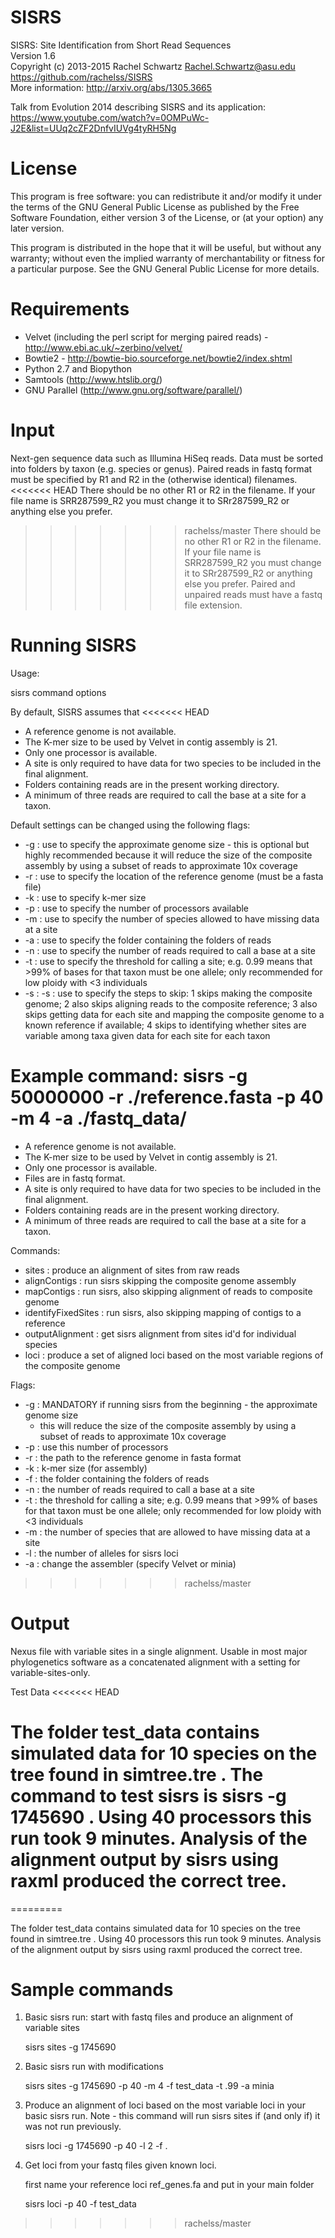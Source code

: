 SISRS
=====

SISRS: Site Identification from Short Read Sequences  
Version 1.6  
Copyright (c) 2013-2015 Rachel Schwartz <Rachel.Schwartz@asu.edu>  
https://github.com/rachelss/SISRS  
More information: http://arxiv.org/abs/1305.3665  

Talk from Evolution 2014 describing SISRS and its application:  
https://www.youtube.com/watch?v=0OMPuWc-J2E&list=UUq2cZF2DnfvIUVg4tyRH5Ng

License
=======

This program is free software: you can redistribute it and/or modify it under the terms of the GNU General Public License as published by the Free Software Foundation, either version 3 of the License, or (at your option) any later version.

This program is distributed in the hope that it will be useful, but without any warranty; without even the implied warranty of merchantability or fitness for a particular purpose. See the GNU General Public License for more details.

Requirements
============

* Velvet (including the perl script for merging paired reads) - http://www.ebi.ac.uk/~zerbino/velvet/
* Bowtie2 - http://bowtie-bio.sourceforge.net/bowtie2/index.shtml
* Python 2.7 and Biopython
* Samtools (http://www.htslib.org/)
* GNU Parallel (http://www.gnu.org/software/parallel/)

Input
=====

Next-gen sequence data such as Illumina HiSeq reads.
Data must be sorted into folders by taxon (e.g. species or genus).
Paired reads in fastq format must be specified by R1 and R2 in the (otherwise identical) filenames.
<<<<<<< HEAD
There should be no other R1 or R2 in the filename. If your file name is SRR287599_R2 you must change it to SRr287599_R2 or anything else you prefer.
>>>>>>> rachelss/master
There should be no other R1 or R2 in the filename. If your file name is SRR287599_R2 you must change it to SRr287599_R2 or anything else you prefer.
Paired and unpaired reads must have a fastq file extension.

Running SISRS
=============

Usage:

 sisrs command options

By default, SISRS assumes that
<<<<<<< HEAD
* A reference genome is not available.
* The K-mer size to be used by Velvet in contig assembly is 21.
* Only one processor is available.
* A site is only required to have data for two species to be included in the final alignment.
* Folders containing reads are in the present working directory.
* A minimum of three reads are required to call the base at a site for a taxon.

Default settings can be changed using the following flags:
* -g : use to specify the approximate genome size - this is optional but highly recommended because it will reduce the size of the composite assembly by using a subset of reads to approximate 10x coverage
* -r : use to specify the location of the reference genome (must be a fasta file)
* -k : use to specify k-mer size
* -p : use to specify the number of processors available
* -m : use to specify the number of species allowed to have missing data at a site
* -a : use to specify the folder containing the folders of reads
* -n : use to specify the number of reads required to call a base at a site
* -t : use to specify the threshold for calling a site; e.g. 0.99 means that >99% of bases for that taxon must be one allele; only recommended for low ploidy with <3 individuals
* -s : -s : use to specify the steps to skip: 1 skips making the composite genome; 2 also skips aligning reads to the composite reference; 3 also skips getting data for each site and mapping the composite genome to a known reference if available; 4 skips to identifying whether sites are variable among taxa given data for each site for each taxon

Example command: sisrs -g 50000000 -r ./reference.fasta -p 40 -m 4 -a ./fastq_data/
=======

 * A reference genome is not available.
 * The K-mer size to be used by Velvet in contig assembly is 21.
 * Only one processor is available.
 * Files are in fastq format.
 * A site is only required to have data for two species to be included
   in the final alignment.
 * Folders containing reads are in the present working directory.
 * A minimum of three reads are required to call the base at a site
   for a taxon.

Commands:

 * sites : produce an alignment of sites from raw reads
 * alignContigs : run sisrs skipping the composite genome assembly
 * mapContigs : run sisrs, also skipping alignment of reads to composite genome
 * identifyFixedSites : run sisrs, also skipping mapping of contigs to a reference
 * outputAlignment : get sisrs alignment from sites id'd for individual species
 * loci : produce a set of aligned loci based on the most variable regions of
        the composite genome
 
Flags:
    
 * -g : MANDATORY if running sisrs from the beginning - the approximate genome size
      - this will reduce the size of the composite assembly by using a subset
      of reads to approximate 10x coverage
 * -p : use this number of processors
 * -r : the path to the reference genome in fasta format
 * -k : k-mer size (for assembly)
 * -f : the folder containing the folders of reads
 * -n : the number of reads required to call a base at a site
 * -t : the threshold for calling a site; e.g. 0.99 means that >99% of
      bases for that taxon must be one allele; only recommended for
      low ploidy with <3 individuals
 * -m : the number of species that are allowed to have missing data at
      a site
 * -l : the number of alleles for sisrs loci
 * -a : change the assembler (specify Velvet or minia)
>>>>>>> rachelss/master

Output
======

Nexus file with variable sites in a single alignment. Usable in most major phylogenetics software as a concatenated alignment with a setting for variable-sites-only.

Test Data
<<<<<<< HEAD

The folder test_data contains simulated data for 10 species on the tree found in simtree.tre . The command to test sisrs is sisrs -g 1745690 . Using 40 processors this run took 9 minutes. Analysis of the alignment output by sisrs using raxml produced the correct tree.
=======
=========

The folder test_data contains simulated data for 10 species on the tree found in simtree.tre . Using 40 processors this run took 9 minutes. Analysis of the alignment output by sisrs using raxml produced the correct tree.

Sample commands
==============

1. Basic sisrs run: start with fastq files and produce an alignment of variable sites 

   sisrs sites -g 1745690

2. Basic sisrs run with modifications

   sisrs sites -g 1745690 -p 40 -m 4 -f test_data -t .99 -a minia
 
2. Produce an alignment of loci based on the most variable loci in your basic sisrs run. Note - this command will run sisrs sites if (and only if) it was not run previously.

   sisrs loci -g 1745690 -p 40 -l 2 -f .
   
3. Get loci from your fastq files given known loci.

   first name your reference loci ref_genes.fa and put in your main folder
   
   sisrs loci -p 40 -f test_data
>>>>>>> rachelss/master
